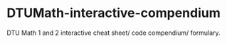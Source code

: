 # DTUMath-interactive-compendium
DTU Math 1 and 2 interactive cheat sheet/ code compendium/ formulary.

